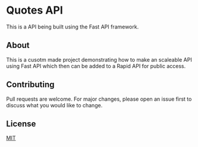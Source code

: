 # Quotes API 

This is a API being built using the Fast API framework. 

## About

This is a cusotm made project demonstrating how to make an scaleable API using Fast API which
then can be added to a Rapid API for public access. 

## Contributing 
Pull requests are welcome. For major changes, please open an issue first to discuss what you would like to change.

## License

[MIT](https://choosealicense.com/licenses/mit/)